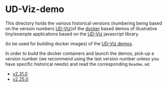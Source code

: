 # UD-Viz-demo
This directory holds the various historical versions (numbering being
based on the version numbers [UD-Viz](https://github.com/VCityTeam/UD-Viz))of the [docker](https://www.docker.com/) based demos of illustrative
tiny/example applications based on the 
[UD-Viz](https://github.com/VCityTeam/UD-Viz) javascript library.

(to be used for building docker
images) of the [UD-Viz demos](https://github.com/VCityTeam/UD-Viz-demo).

In order to build the docker containers and launch the demos, pick-up
a version number  (we recommend using the last version number unless
you have specific historical needs) and read the corresponding `Readme.md`:
 - [v2.31.0](v2.31.0/Readme.md)
 - [v2.25.0](v2.25.0/Readme.md)
